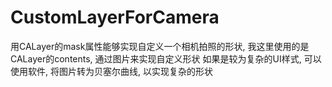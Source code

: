 # CustomLayerForCamera
用CALayer的mask属性能够实现自定义一个相机拍照的形状, 我这里使用的是CALayer的contents, 通过图片来实现自定义形状
如果是较为复杂的UI样式, 可以使用软件, 将图片转为贝塞尔曲线, 以实现复杂的形状

